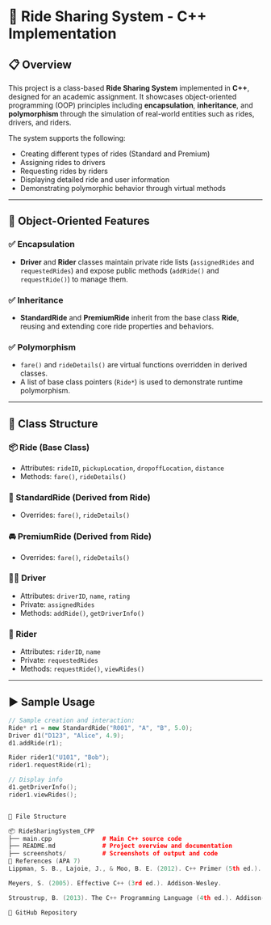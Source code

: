 # 🚗 Ride Sharing System - C++ Implementation

## 📋 Overview

This project is a class-based **Ride Sharing System** implemented in **C++**, designed for an academic assignment. It showcases object-oriented programming (OOP) principles including **encapsulation**, **inheritance**, and **polymorphism** through the simulation of real-world entities such as rides, drivers, and riders.

The system supports the following:
- Creating different types of rides (Standard and Premium)
- Assigning rides to drivers
- Requesting rides by riders
- Displaying detailed ride and user information
- Demonstrating polymorphic behavior through virtual methods

---

## 🧱 Object-Oriented Features

### ✅ Encapsulation
- **Driver** and **Rider** classes maintain private ride lists (`assignedRides` and `requestedRides`) and expose public methods (`addRide()` and `requestRide()`) to manage them.

### ✅ Inheritance
- **StandardRide** and **PremiumRide** inherit from the base class **Ride**, reusing and extending core ride properties and behaviors.

### ✅ Polymorphism
- `fare()` and `rideDetails()` are virtual functions overridden in derived classes.
- A list of base class pointers (`Ride*`) is used to demonstrate runtime polymorphism.

---

## 🧩 Class Structure

### 📦 Ride (Base Class)
- Attributes: `rideID`, `pickupLocation`, `dropoffLocation`, `distance`
- Methods: `fare()`, `rideDetails()`

### 🚕 StandardRide (Derived from Ride)
- Overrides: `fare()`, `rideDetails()`

### 🚘 PremiumRide (Derived from Ride)
- Overrides: `fare()`, `rideDetails()`

### 👨‍✈️ Driver
- Attributes: `driverID`, `name`, `rating`
- Private: `assignedRides`
- Methods: `addRide()`, `getDriverInfo()`

### 👤 Rider
- Attributes: `riderID`, `name`
- Private: `requestedRides`
- Methods: `requestRide()`, `viewRides()`

---

## ▶️ Sample Usage

```cpp
// Sample creation and interaction:
Ride* r1 = new StandardRide("R001", "A", "B", 5.0);
Driver d1("D123", "Alice", 4.9);
d1.addRide(r1);

Rider rider1("U101", "Bob");
rider1.requestRide(r1);

// Display info
d1.getDriverInfo();
rider1.viewRides();


📁 File Structure

📦 RideSharingSystem_CPP
├── main.cpp              # Main C++ source code
├── README.md             # Project overview and documentation
├── screenshots/          # Screenshots of output and code
📎 References (APA 7)
Lippman, S. B., Lajoie, J., & Moo, B. E. (2012). C++ Primer (5th ed.). Addison-Wesley.

Meyers, S. (2005). Effective C++ (3rd ed.). Addison-Wesley.

Stroustrup, B. (2013). The C++ Programming Language (4th ed.). Addison-Wesley.

🔗 GitHub Repository